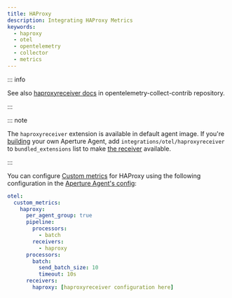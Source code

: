 ```yaml
---
title: HAProxy
description: Integrating HAProxy Metrics
keywords:
  - haproxy
  - otel
  - opentelemetry
  - collector
  - metrics
---
```


::: info

See also [haproxyreceiver docs][receiver] in opentelemetry-collect-contrib
repository.

:::

::: note

The `haproxyreceiver` extension is available in default agent image. If you're
[building][build] your own Aperture Agent, add
`integrations/otel/haproxyreceiver` to `bundled_extensions` list to make [the
receiver][receiver] available.

:::

You can configure [Custom metrics][custom-metrics] for HAProxy using the
following configuration in the [Aperture Agent's config][agent-config]:

```yaml
otel:
  custom_metrics:
    haproxy:
      per_agent_group: true
      pipeline:
        processors:
          - batch
        receivers:
          - haproxy
      processors:
        batch:
          send_batch_size: 10
          timeout: 10s
      receivers:
        haproxy: [haproxyreceiver configuration here]
```

[build]: /reference/aperturectl/build/agent/agent.md
[receiver]:
  https://github.com/open-telemetry/opentelemetry-collector-contrib/tree/main/receiver/haproxyreceiver
[custom-metrics]: /reference/configuration/agent.md#custom-metrics-config
[agent-config]: /reference/configuration/agent.md#agent-o-t-e-l-config
